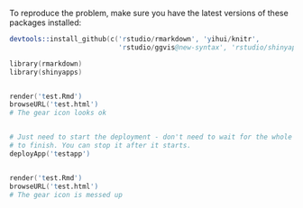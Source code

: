 To reproduce the problem, make sure you have the latest versions of these packages installed:


```S
devtools::install_github(c('rstudio/rmarkdown', 'yihui/knitr',
                           'rstudio/ggvis@new-syntax', 'rstudio/shinyapps'))

library(rmarkdown)
library(shinyapps)


render('test.Rmd')
browseURL('test.html')
# The gear icon looks ok


# Just need to start the deployment - don't need to wait for the whole thing
# to finish. You can stop it after it starts.
deployApp('testapp')


render('test.Rmd')
browseURL('test.html')
# The gear icon is messed up
```
